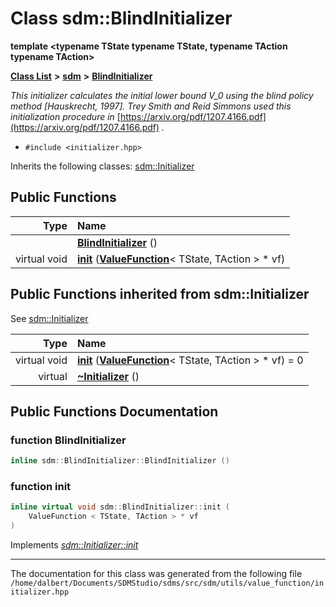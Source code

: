 
<NavBar active_item_id="2"/>

# Class sdm::BlindInitializer

**template &lt;typename TState typename TState, typename TAction typename TAction&gt;**


[**Class List**](annotated.md) **>** [**sdm**](namespacesdm.md) **>** [**BlindInitializer**](classsdm_1_1BlindInitializer.md)



_This initializer calculates the initial lower bound ${V}\_0$ using the blind policy method [Hauskrecht, 1997]. Trey Smith and Reid Simmons used this initialization procedure in_ [https://arxiv.org/pdf/1207.4166.pdf](https://arxiv.org/pdf/1207.4166.pdf) _._

* `#include <initializer.hpp>`



Inherits the following classes: [sdm::Initializer](classsdm_1_1Initializer.md)
















## Public Functions

| Type | Name |
| ---: | :--- |
|   | [**BlindInitializer**](classsdm_1_1BlindInitializer.md#function-blindinitializer) () <br> |
| virtual void | [**init**](classsdm_1_1BlindInitializer.md#function-init) ([**ValueFunction**](classsdm_1_1ValueFunction.md)&lt; TState, TAction &gt; \* vf) <br> |

## Public Functions inherited from sdm::Initializer

See [sdm::Initializer](classsdm_1_1Initializer.md)

| Type | Name |
| ---: | :--- |
| virtual void | [**init**](classsdm_1_1Initializer.md#function-init) ([**ValueFunction**](classsdm_1_1ValueFunction.md)&lt; TState, TAction &gt; \* vf) = 0<br> |
| virtual  | [**~Initializer**](classsdm_1_1Initializer.md#function-initializer) () <br> |















## Public Functions Documentation


### function BlindInitializer 


```cpp
inline sdm::BlindInitializer::BlindInitializer () 
```



### function init 


```cpp
inline virtual void sdm::BlindInitializer::init (
    ValueFunction < TState, TAction > * vf
) 
```


Implements [*sdm::Initializer::init*](classsdm_1_1Initializer.md#function-init)


------------------------------
The documentation for this class was generated from the following file `/home/dalbert/Documents/SDMStudio/sdms/src/sdm/utils/value_function/initializer.hpp`